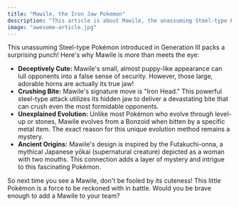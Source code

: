 ```yaml
---
title: "Mawile, the Iron Jaw Pokemon"
description: "This article is about Mawile, the unassuming Steel-type Pokémon, Read more"
image: "awesome-article.jpg"
---
```


This unassuming Steel-type Pokémon introduced in Generation III packs a surprising punch! Here's why Mawile is more than meets the eye:

- **Deceptively Cute:** Mawile's small, almost puppy-like appearance can lull opponents into a false sense of security. However, those large, adorable horns are actually its true jaw!
- **Crushing Bite:** Mawile's signature move is "Iron Head." This powerful steel-type attack utilizes its hidden jaw to deliver a devastating bite that can crush even the most formidable opponents.
- **Unexplained Evolution:** Unlike most Pokémon who evolve through level-up or stones, Mawile evolves from a Bonzoid when bitten by a specific metal item. The exact reason for this unique evolution method remains a mystery.
- **Ancient Origins:** Mawile's design is inspired by the Futakuchi-onna, a mythical Japanese yōkai (supernatural creature) depicted as a woman with two mouths. This connection adds a layer of mystery and intrigue to this fascinating Pokémon.

So next time you see a Mawile, don't be fooled by its cuteness! This little Pokémon is a force to be reckoned with in battle.  Would you be brave enough to add a Mawile to your team?